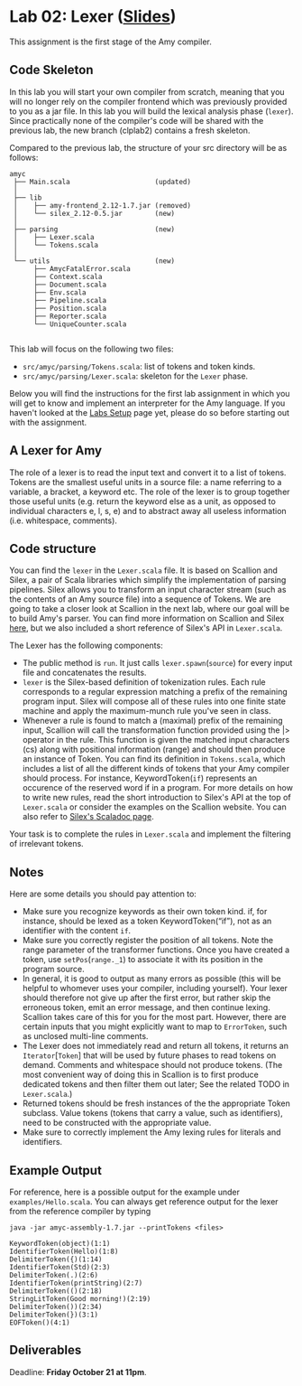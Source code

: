 # Lab 02: Lexer ([Slides](lab02-slides.pdf))

This assignment is the first stage of the Amy compiler.


## Code Skeleton

In this lab you will start your own compiler from scratch, meaning that you will no longer rely on the compiler frontend which was previously provided to you as a jar file. In this lab you will build the lexical analysis phase (`lexer`). Since practically none of the compiler's code will be shared with the previous lab, the new branch (clplab2) contains a fresh skeleton.

Compared to the previous lab, the structure of your src directory will be as follows:
```
amyc
 ├── Main.scala                     (updated)
 │
 ├── lib
 │    ├── amy-frontend_2.12-1.7.jar (removed)
 │    └── silex_2.12-0.5.jar        (new)
 │
 ├── parsing                        (new)
 │    ├── Lexer.scala
 │    └── Tokens.scala
 │
 └── utils                          (new)
      ├── AmycFatalError.scala
      ├── Context.scala
      ├── Document.scala
      ├── Env.scala
      ├── Pipeline.scala
      ├── Position.scala
      ├── Reporter.scala
      └── UniqueCounter.scala


```
This lab will focus on the following two files:

* `src/amyc/parsing/Tokens.scala`: list of tokens and token kinds.
* `src/amyc/parsing/Lexer.scala`: skeleton for the `Lexer` phase.

Below you will find the instructions for the first lab assignment in which you will get to know and implement an interpreter for the Amy language. If you haven't looked at the [Labs Setup](https://gitlab.epfl.ch/lara/cs320/-/blob/main/labs/labs-setup.md) page yet, please do so before starting out with the assignment.

## A Lexer for Amy

The role of a lexer is to read the input text and convert it to a list of tokens. Tokens are the smallest useful units in a source file: a name referring to a variable, a bracket, a keyword etc. The role of the lexer is to group together those useful units (e.g. return the keyword else as a unit, as opposed to individual characters e, l, s, e) and to abstract away all useless information (i.e. whitespace, comments).

## Code structure

You can find the `lexer` in the `Lexer.scala` file. It is based on Scallion and Silex, a pair of Scala libraries which simplify the implementation of parsing pipelines. Silex allows you to transform an input character stream (such as the contents of an Amy source file) into a sequence of Tokens. We are going to take a closer look at Scallion in the next lab, where our goal will be to build Amy's parser. You can find more information on Scallion and Silex [here](https://github.com/epfl-lara/scallion), but we also included a short reference of Silex's API in `Lexer.scala`.

The Lexer has the following components:

* The public method is `run`. It just calls `lexer.spawn`(`source`) for every input file and concatenates the results.
* `lexer` is the Silex-based definition of tokenization rules. Each rule corresponds to a regular expression matching a prefix of the remaining program input. Silex will compose all of these rules into one finite state machine and apply the maximum-munch rule you've seen in class.
* Whenever a rule is found to match a (maximal) prefix of the remaining input, Scallion will call the transformation function provided using the |> operator in the rule. This function is given the matched input characters (cs) along with positional information (range) and should then produce an instance of Token. You can find its definition in `Tokens.scala`, which includes a list of all the different kinds of tokens that your Amy compiler should process. For instance, KeywordToken(`if`) represents an occurence of the reserved word if in a program.
For more details on how to write new rules, read the short introduction to Silex's API at the top of `Lexer.scala` or consider the examples on the Scallion website. You can also refer to [Silex's Scaladoc page](https://epfl-lara.github.io/silex/silex/index.html).

Your task is to complete the rules in `Lexer.scala` and implement the filtering of irrelevant tokens.

## Notes
Here are some details you should pay attention to:

* Make sure you recognize keywords as their own token kind. if, for instance, should be lexed as a token KeywordToken(“if”), not as an identifier with the content `if`.
* Make sure you correctly register the position of all tokens. Note the range parameter of the transformer functions. Once you have created a token, use `setPos`(`range._1`) to associate it with its position in the program source.
* In general, it is good to output as many errors as possible (this will be helpful to whomever uses your compiler, including yourself). Your lexer should therefore not give up after the first error, but rather skip the erroneous token, emit an error message, and then continue lexing. Scallion takes care of this for you for the most part. However, there are certain inputs that you might explicitly want to map to `ErrorToken`, such as unclosed multi-line comments.
* The Lexer does not immediately read and return all tokens, it returns an `Iterator`[`Token`] that will be used by future phases to read tokens on demand.
Comments and whitespace should not produce tokens. (The most convenient way of doing this in Scallion is to first produce dedicated tokens and then filter them out later; See the related TODO in `Lexer.scala`.)
* Returned tokens should be fresh instances of the the appropriate Token subclass. Value tokens (tokens that carry a value, such as identifiers), need to be constructed with the appropriate value.
* Make sure to correctly implement the Amy lexing rules for literals and identifiers.

## Example Output
For reference, here is a possible output for the example under `examples/Hello.scala`. You can always get reference output for the lexer from the reference compiler by typing

```
java -jar amyc-assembly-1.7.jar --printTokens <files>
```
```
KeywordToken(object)(1:1)
IdentifierToken(Hello)(1:8)
DelimiterToken({)(1:14)
IdentifierToken(Std)(2:3)
DelimiterToken(.)(2:6)
IdentifierToken(printString)(2:7)
DelimiterToken(()(2:18)
StringLitToken(Good morning!)(2:19)
DelimiterToken())(2:34)
DelimiterToken(})(3:1)
EOFToken()(4:1)
```

## Deliverables

Deadline: **Friday October 21 at 11pm**.